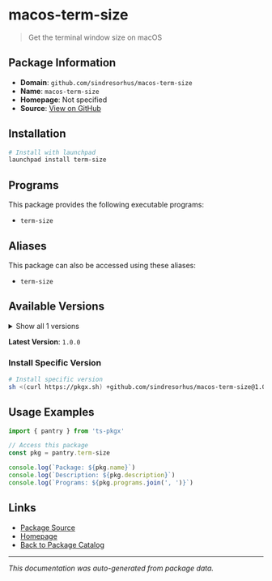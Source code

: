 # macos-term-size

> Get the terminal window size on macOS

## Package Information

- **Domain**: `github.com/sindresorhus/macos-term-size`
- **Name**: `macos-term-size`
- **Homepage**: Not specified
- **Source**: [View on GitHub](https://github.com/pkgxdev/pantry/tree/main/projects/github.com/sindresorhus/macos-term-size/package.yml)

## Installation

```bash
# Install with launchpad
launchpad install term-size
```

## Programs

This package provides the following executable programs:

- `term-size`

## Aliases

This package can also be accessed using these aliases:

- `term-size`

## Available Versions

<details>
<summary>Show all 1 versions</summary>

- `1.0.0`

</details>

**Latest Version**: `1.0.0`

### Install Specific Version

```bash
# Install specific version
sh <(curl https://pkgx.sh) +github.com/sindresorhus/macos-term-size@1.0.0 -- $SHELL -i
```

## Usage Examples

```typescript
import { pantry } from 'ts-pkgx'

// Access this package
const pkg = pantry.term-size

console.log(`Package: ${pkg.name}`)
console.log(`Description: ${pkg.description}`)
console.log(`Programs: ${pkg.programs.join(', ')}`)
```

## Links

- [Package Source](https://github.com/pkgxdev/pantry/tree/main/projects/github.com/sindresorhus/macos-term-size/package.yml)
- [Homepage](#)
- [Back to Package Catalog](../package-catalog.md)

---

*This documentation was auto-generated from package data.*
